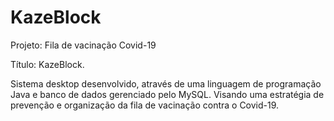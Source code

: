 # KazeBlock

Projeto: Fila de vacinação Covid-19

Título: KazeBlock.

Sistema desktop desenvolvido, através de uma linguagem de programação Java e banco de dados gerenciado pelo MySQL.
Visando uma estratégia de prevenção e organização da fila de vacinação contra o Covid-19.
